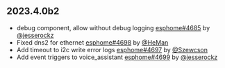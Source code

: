 ## 2023.4.0b2

- debug component, allow without debug logging [esphome#4685](https://github.com/esphome/esphome/pull/4685) by [@jesserockz](https://github.com/jesserockz)
- Fixed dns2 for ethernet [esphome#4698](https://github.com/esphome/esphome/pull/4698) by [@HeMan](https://github.com/HeMan)
- Add timeout to i2c write error logs [esphome#4697](https://github.com/esphome/esphome/pull/4697) by [@Szewcson](https://github.com/Szewcson)
- Add event triggers to voice_assistant [esphome#4699](https://github.com/esphome/esphome/pull/4699) by [@jesserockz](https://github.com/jesserockz)

